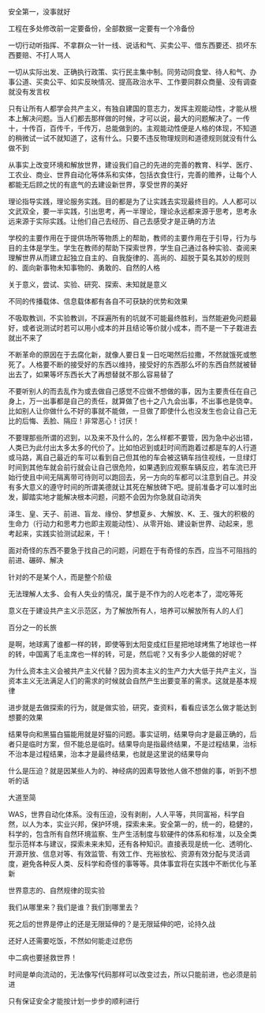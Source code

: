 安全第一，没事就好

工程在多处修改前一定要备份，全部数据一定要有一个冷备份

一切行动听指挥、不拿群众一针一线、说话和气、买卖公平、借东西要还、损坏东西要赔、不打人骂人

一切从实际出发、正确执行政策、实行民主集中制。同劳动同食堂、待人和气、办事公道、买卖公平、如实反映情况、提高政治水平、工作要同群众商量、没有调查就没有发言权

只有让所有人都学会共产主义，有独自建国的意志力，发挥主观能动性，才能从根本上解决问题。当人们都去那样做的时候，才可以说，最大的问题解决了。一传十，十传百，百传千，千传万，总能做到的。主观能动性便是人格的体现，不知道的稍微试一试不就知道了，这有什么。只要不违反物理规则和道德规则就没有什么做不到

从事实上改变环境和解放世界，建设我们自己的先进的完善的教育、科学、医疗、工农业、商业、世界自动化等体系和实体，包括衣食住行，完善的赡养，让每个人都能无后顾之忧的有底气的去建设新世界，享受世界的美好

理论指导实践，理论服务实践。目的都是为了让实践去实现最终目的。人人都可以文武双全，要一半实践，引出思考，再一半理论，理论永远都来源于思考，思考永远来源于实际实践。让他们自己去经历、自己去感受才是正确的方法

学校的主要作用在于提供场所等物质上的帮助，教师的主要作用在于引导，行为与目的主体是学生。学生在教师的帮助下探索世界，学生自己通过各种实验、查阅来理解世界从而建立起独立自主的、自我旋律的、高尚的、超脱于莫名其妙的规则的、面向新事物未知事物的、勇敢的、自然的人格

关于意义，尝试、实验、研究、探索、未知就是意义

不同的传播载体、信息载体都有各自不可获缺的优势和效果

不吸取教训，不实验教训，不踩遍所有的坑就不可能最终胜利，当然能避免问题最好，或者说测试时若可以用小成本的并且结论等价就小成本，而不是一下子栽进去就出不来了

不断革命的原因在于去腐化新，就像人要日复一日吃喝然后拉撒，不然就饿死或憋死了。人格要不断的接受好的东西以维持，接受好的东西那么坏的东西自然就被替出去了，如果等坏东西长大了再想替就不那么容易替了

不要听别人的而去乱作为或去做自己感觉不应做不想做的事，因为主要责任在自己身上，万一出事都是自己的责任，就算做了也十之八九会出事，不出事也是侥幸。比如别人让你做什么不好的事就不能做，一旦做了即使什么也没发生也会让自己无比的后悔、丢脸、隔应！非常恶心！讨厌！

不要理那些所谓的迟到，以及来不及什么的，怎么样都不要管，因为急中必出错，人类已为此付出太多太多的代价了。比如怕迟到或赶时间而跑着过都是车的人行道或马路，离自己最近的车可以看到自己但其他的车会被这辆车挡住视线，一旦绿灯时间到其他车就会前行就会让自己很危险，如果遇到应观察车辆反应，若车流已开始行使且中间无隔离带可待则可以跑回去，另一方向的车都可以注意到自己。并没有多大意义的遵守时间的所谓美德就让其死在解放碑下吧。提前准备才可以准时出发，脚踏实地才能解决根本问题，问题不会因为你急就自动消失

泽生、皇、天子、前进、盲龙、缘份、梦想夏乡、大解放、K、王、强大的积极的生命力（行动力和思考力也即主观能动性）、从零开始、建设新世界、动起来，思考起来，实践实验测试起来，干！

面对奇怪的东西不要急于找自己的问题，问题在于有奇怪的东西，应当不可阻挡的前进、碾碎、解决

针对的不是某个人，而是整个阶级

无法理解人太多、会有人失业的情况，属于是不作为的人吃老本了，混吃等死

意义在于建设共产主义示范区，为了解放所有人，培养可以解放所有人的人们

百分之一的长旅

是啊，地球离了谁都一样的转，即使等到太阳变成红巨星把地球烤焦了地球也一样的转，中国离了毛主席也一样的转，可是，然后呢？又有多少人能做的好呢？

为什么资本主义会被共产主义代替？因为资本主义的生产力大大低于共产主义，当资本主义无法满足人们的需求的时候就会自然产生出要变革的需求。这就是基本规律

进步就是去做探索的行为，就是做实验，研究，查资料，看看应该怎么做才能达到想要的效果

结果导向和黑猫白猫能用就是好猫的问题。事实证明，结果导向才是最正确的，后者只是临时方案，但不能总是临时。结果导向是指最终结果，不是过程结果，治标不治本是过程结果，治本才是最终结果，也就是这里说的结果导向

什么是压迫？就是因某些人为的、神经病的因素导致他人做不想做的事，听到不想听的话

大道至简

WAS，世界自动化体系。没有压迫，没有剥削，人人平等，共同富裕，科学自然，以人为本，实业兴邦，保护环境，探索未来。安全第一的，统一的，稳健的，科学的，包含所有自然环境监察、生产生活制度与软硬件的体系和标准，以及全类型示范样本与建议，探索未来未知，还有各种知识。直接表现是统一化、透明化、开源开放、信息对等、有效监管、有效工作、充裕放松、资源有效分配与灵活调度，避免各种反人类、反科学和奇怪的事等等。具体事宜将在实践中不断优化与革新

世界意志的、自然规律的现实验

我们从哪里来？我们是谁？我们到哪里去？

死之后的世界是停止的还是无限延伸的？是无限延伸的吧，论持久战

还好人还需要吃饭，不然如何能走过悲伤

中二病也要拯救世界！

时间是单向流动的，无法像写代码那样可以改变过去，所以只能前进，也必须是前进

只有保证安全才能按计划一步步的顺利进行
